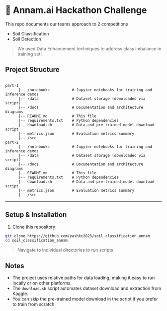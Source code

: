 # 🌱 Annam.ai Hackathon Challenge

This repo documents our teams approach to 2 competitions

- Soil Classification
- Soil Detection

> We used Data Enhancement techniques to address class imbalance in training set!

## Project Structure

```

part-1
      |-- /notebooks          # Jupyter notebooks for training and inference demos
      |-- /data               # Dataset storage (downloaded via script)
      |-- /docs               # Documentation and architecture diagrams
      |-- README.md           # This file
      |-- requirements.txt    # Python dependencies
      |-- download.sh         # Data and pre-trained model download script
      |-- metrics.json        # Evaluation metrics summary
      |-- /src
part-2
      |-- /notebooks          # Jupyter notebooks for training and inference demos
      |-- /data               # Dataset storage (downloaded via script)
      |-- /docs               # Documentation and architecture diagrams
      |-- README.md           # This file
      |-- requirements.txt    # Python dependencies
      |-- download.sh         # Data and pre-trained model download script
      |-- metrics.json        # Evaluation metrics summary
      |-- /src

```

---

## Setup & Installation

1. Clone this repository:

```bash
git clone https://github.com/yashkc2025/soil_classification_annam
cd soil_classification_annam
```

> Navigate to individual directories to run scripts

## Notes

- The project uses relative paths for data loading, making it easy to run locally or on other platforms.
- The `download.sh` script automates dataset download and extraction from Kaggle.
- You can skip the pre-trained model download in the script if you prefer to train from scratch.

